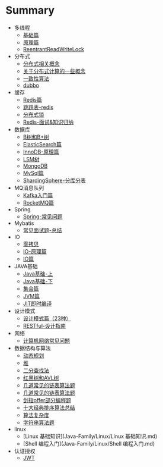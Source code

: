  # Summary

  * 多线程
      * [基础篇](Java-Family/多线程/多线程-基础篇.md) 
      *  [原理篇](Java-Family/多线程/多线程-原理篇.md) 
      *  [ReentrantReadWriteLock](Java-Family/多线程/ReentrantReadWriteLock.md) 
  * 分布式
      *  [分布式相关概念](Java-Family/分布式/分布式相关概念.md) 
      *  [关于分布式计算的一些概念](Java-Family/分布式/关于分布式计算的一些概念.md) 
      *  [一致性算法](Java-Family/分布式/一致性算法.md) 
      *  [dubbo](Java-Family/分布式/dubbo.md) 
  * 缓存
      *  [Redis篇](Java-Family/缓存-redis/缓存-Redis篇.md) 
      *  [跳跃表-redis](Java-Family/缓存-redis/跳跃表-redis.md) 
      *  [分布式锁](Java-Family/缓存-redis/Redis-分布式锁.md) 
      *  [Redis-面试&知识归纳](Java-Family/缓存-redis/Redis-面试&知识归纳-重要.md) 
  * 数据库
      *  [B树和B+树](Java-Family/数据库/B树和B+树.md) 
      *  [ElasticSearch篇](Java-Family/数据库/ElasticSearch篇.md) 
      *  [InnoDB-原理篇](Java-Family/数据库/InnoDB-原理篇.md) 
      *  [LSM树](Java-Family/数据库/LSM树.md) 
      *  [MongoDB](Java-Family/数据库/MongoDB.md) 
      *  [MySql篇](Java-Family/数据库/MySql篇.md) 
      *  [ShardingSphere-分库分表](Java-Family/数据库/ShardingSphere-分库分表.md) 
  * MQ消息队列
      *  [Kafka入门篇](Java-Family/MQ消息队列/Kafka入门篇.md) 
      *  [RocketMQ篇](Java-Family/MQ消息队列/RocketMQ篇.md) 
  * Spring
      *  [Spring-常见问题](Java-Family/Spring/Spring-常见问题.md) 
  * Mybatis
      *  [常见面试题-总结](Java-Family/MyBatis/常见面试题-总结.md) 
  * IO
      *  [零拷贝](Java-Family/IO/零拷贝.md) 
      *  [IO-原理篇](Java-Family/IO/IO-原理篇.md) 
      *  [IO篇](Java-Family/IO/IO篇.md) 
  * JAVA基础
      *  [Java基础-上](Java-Family/Java基础/Java基础-上.md) 
      *  [Java基础-下](Java-Family/Java基础/Java基础-下.md) 
      *  [集合篇](Java-Family/Java基础/集合篇.md) 
      *  [JVM篇](Java-Family/Java基础/JVM篇.md) 
      *  [JIT即时编译](Java-Family/Java基础/JIT即时编译.md) 
  * 设计模式
      *  [设计模式篇（23种）](Java-Family/设计模式/设计模式篇（23种）.md) 
      *  [RESTful-设计指南](Java-Family/设计模式/RESTful-设计指南.md) 
  * 网络
      *  [计算机网络常见问题](Java-Family/网络/计算机网络常见问题.md) 
  * 数据结构与算法
      *  [动态规划](Java-Family/数据结构与算法/动态规划.md) 
      *  [堆](Java-Family/数据结构与算法/堆.md) 
      *  [二分查找法](Java-Family/数据结构与算法/二分查找法.md) 
      *  [红黑树和AVL树](Java-Family/数据结构与算法/红黑树和AVL树.md) 
      *  [几道常见的链表算法题](Java-Family/数据结构与算法/几道常见的链表算法题.md) 
      *  [几道常见的链表算法题](Java-Family/数据结构与算法/几道常见的链表算法题.md) 
      *  [剑指offer部分编程题](Java-Family/数据结构与算法/剑指offer部分编程题.md) 
      *  [十大经典排序算法总结](Java-Family/数据结构与算法/十大经典排序算法总结.md) 
      *  [算法复杂度](Java-Family/数据结构与算法/算法复杂度.md) 
      *  [字符串算法题](Java-Family/数据结构与算法/字符串算法题.md) 
  * linux
      *  [Linux 基础知识](Java-Family/Linux/Linux 基础知识.md) 
      *  [Shell 编程入门](Java-Family/Linux/Shell 编程入门.md) 
  * 认证授权
      *  [JWT](Java-Family/认证授权/JWT.md) 
 

